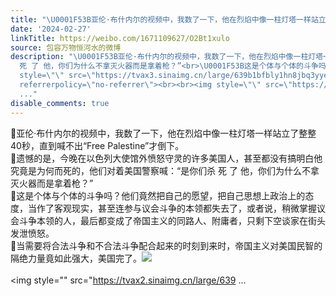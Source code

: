 ```yaml
---
title: "\U0001F53B亚伦·布什内尔的视频中，我数了一下，他在烈焰中像一柱灯塔一样站立了整整40秒，直到喊不出“Free Palestine”才倒下。\U0001F53B遗憾的是，今晚在以色列大使馆外..."
date: '2024-02-27'
linkTitle: https://weibo.com/1671109627/O2Bt1xulo
source: 包容万物恒河水的微博
description: "\U0001F53B亚伦·布什内尔的视频中，我数了一下，他在烈焰中像一柱灯塔一样站立了整整40秒，直到喊不出“Free Palestine”才倒下。<br>\U0001F53B遗憾的是，今晚在以色列大使馆外愤怒守灵的许多美国人，甚至都没有搞明白他究竟是为何而死的，他们对着美国警察喊：“是你们杀
  死 了 他，你们为什么不拿灭火器而是拿着枪？”<br>\U0001F53B这是个体与个体的斗争吗？他们竟然把自己的愿望，把自己思想上政治上的态度，当作了客观现实，甚至连参与议会斗争的本领都失去了，或者说，稍微掌握议会斗争本领的人，最后都变成了帝国主义的同路人、附庸者，只剩下空谈家在街头发泄愤怒。<br>\U0001F53B当需要将合法斗争和不合法斗争配合起来的时刻到来时，帝国主义对美国民智的隔绝力量竟如此强大，美国完了。<img
  style=\"\" src=\"https://tvax3.sinaimg.cn/large/639b1bfbly1hn8jbq3yyej20iw0imaeh.jpg\"
  referrerpolicy=\"no-referrer\"><br><br><img style=\"\" src=\"https://tvax2.sinaimg.cn/large/639
  ..."
disable_comments: true
---
```

🔻亚伦·布什内尔的视频中，我数了一下，他在烈焰中像一柱灯塔一样站立了整整40秒，直到喊不出“Free Palestine”才倒下。<br>🔻遗憾的是，今晚在以色列大使馆外愤怒守灵的许多美国人，甚至都没有搞明白他究竟是为何而死的，他们对着美国警察喊：“是你们杀 死 了 他，你们为什么不拿灭火器而是拿着枪？”<br>🔻这是个体与个体的斗争吗？他们竟然把自己的愿望，把自己思想上政治上的态度，当作了客观现实，甚至连参与议会斗争的本领都失去了，或者说，稍微掌握议会斗争本领的人，最后都变成了帝国主义的同路人、附庸者，只剩下空谈家在街头发泄愤怒。<br>🔻当需要将合法斗争和不合法斗争配合起来的时刻到来时，帝国主义对美国民智的隔绝力量竟如此强大，美国完了。<img style="" src="https://tvax3.sinaimg.cn/large/639b1bfbly1hn8jbq3yyej20iw0imaeh.jpg" referrerpolicy="no-referrer"><br><br><img style="" src="https://tvax2.sinaimg.cn/large/639 ...